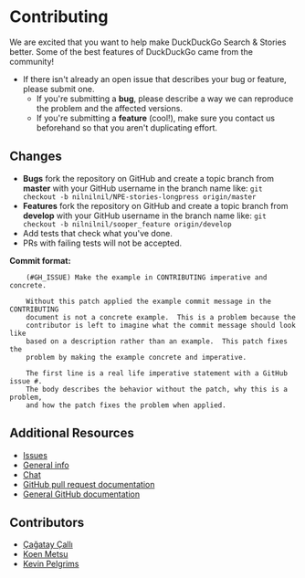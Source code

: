 # Contributing

We are excited that you want to help make DuckDuckGo Search & Stories better. Some of the best features of DuckDuckGo came from the community!

* If there isn't already an open issue that describes your bug or feature, please submit one.
  * If you're submitting a **bug**, please describe a way we can reproduce the problem and the affected versions.
  * If you're submitting a **feature** (cool!), make sure you contact us beforehand so that you aren't duplicating effort.


## Changes
* **Bugs** fork the repository on GitHub and create a topic branch from **master** with your GitHub username in the branch name like:
  `git checkout -b nilnilnil/NPE-stories-longpress origin/master`
* **Features** fork the repository on GitHub and create a topic branch from **develop** with your GitHub username in the branch name like:
  `git checkout -b nilnilnil/sooper_feature origin/develop`
* Add tests that check what you've done.
* PRs with failing tests will not be accepted.

**Commit format:**
````
    (#GH_ISSUE) Make the example in CONTRIBUTING imperative and concrete.

    Without this patch applied the example commit message in the CONTRIBUTING
    document is not a concrete example.  This is a problem because the
    contributor is left to imagine what the commit message should look like
    based on a description rather than an example.  This patch fixes the
    problem by making the example concrete and imperative.

    The first line is a real life imperative statement with a GitHub issue #.
    The body describes the behavior without the patch, why this is a problem,
    and how the patch fixes the problem when applied.
````

## Additional Resources

* [Issues](https://github.com/duckduckgo/android/issues)
* [General info](http://help.dukgo.com/customer/portal/articles/378777-contributing)
* [Chat](https://dukgo.com/blog/using-pidgin-with-xmpp-jabber)
* [GitHub pull request documentation](http://help.github.com/send-pull-requests/)
* [General GitHub documentation](http://help.github.com/)

## Contributors

* [Çağatay Çallı](https://github.com/faraday)
* [Koen Metsu](https://github.com/koenmetsu)
* [Kevin Pelgrims](https://github.com/kevinpelgrims)